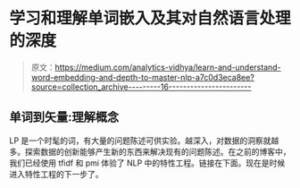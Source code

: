 # 学习和理解单词嵌入及其对自然语言处理的深度

> 原文：<https://medium.com/analytics-vidhya/learn-and-understand-word-embedding-and-depth-to-master-nlp-a7c0d3eca8ee?source=collection_archive---------16----------------------->

## 单词到矢量:理解概念

LP 是一个时髦的词，有大量的问题陈述可供实验。越深入，对数据的洞察就越多。探索数据的创新能够产生新的东西来解决现有的问题陈述。在之前的博客中，我们已经使用 tfidf 和 pmi 体验了 NLP 中的特性工程。链接在下面。现在是时候进入特性工程的下一步了。